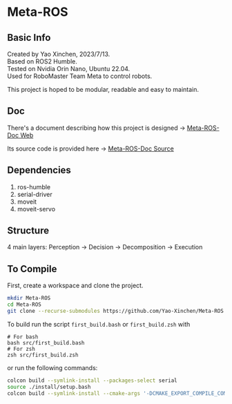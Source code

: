 # Meta-ROS

## Basic Info

Created by Yao Xinchen, 2023/7/13. \
Based on ROS2 Humble. \
Tested on Nvidia Orin Nano, Ubuntu 22.04. \
Used for RoboMaster Team Meta to control robots.

This project is hoped to be modular, readable and easy to maintain.

## Doc

There's a document describing how this project is designed -> 
[Meta-ROS-Doc Web](https://yao-xinchen.github.io/Meta-ROS-Doc/meta-ros.html)

Its source code is provided here ->
[Meta-ROS-Doc Source](https://github.com/Yao-Xinchen/Meta-ROS-Doc)

## Dependencies

1. ros-humble
2. serial-driver
3. moveit
4. moveit-servo

## Structure

4 main layers: Perception -> Decision -> Decomposition -> Execution

## To Compile

First, create a workspace and clone the project.

```Bash
mkdir Meta-ROS
cd Meta-ROS
git clone --recurse-submodules https://github.com/Yao-Xinchen/Meta-ROS src
```

To build run the script `first_build.bash` or `first_build.zsh` with

```Shell
# For bash
bash src/first_build.bash
# For zsh
zsh src/first_build.zsh
```

or run the following commands:

```Bash
colcon build --symlink-install --packages-select serial
source ./install/setup.bash
colcon build --symlink-install --cmake-args '-DCMAKE_EXPORT_COMPILE_COMMANDS=On'
```
